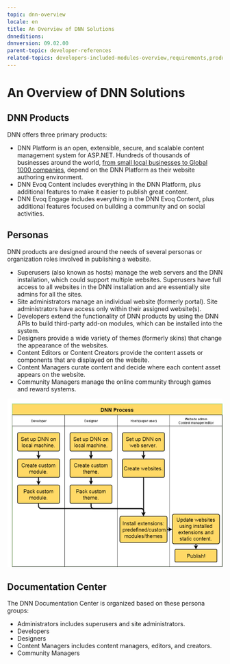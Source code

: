 ```yaml
---
topic: dnn-overview
locale: en
title: An Overview of DNN Solutions
dnneditions: 
dnnversion: 09.02.00
parent-topic: developer-references
related-topics: developers-included-modules-overview,requirements,product-versions,control-bar-to-persona-bar,persona-bar-by-role,providers,dnn-license,DNN-security,more-resources
---
```


# An Overview of DNN Solutions

## DNN Products

DNN offers three primary products:

*   DNN Platform is an open, extensible, secure, and scalable content management system for ASP.NET. Hundreds of thousands of businesses around the world, [from small local businesses to Global 1000 companies](http://www.dnnsoftware.com/solutions/our-customers), depend on the DNN Platform as their website authoring environment.
*   DNN Evoq Content includes everything in the DNN Platform, plus additional features to make it easier to publish great content.
*   DNN Evoq Engage includes everything in the DNN Evoq Content, plus additional features focused on building a community and on social activities.

## Personas

DNN products are designed around the needs of several personas or organization roles involved in publishing a website.

*   Superusers (also known as hosts) manage the web servers and the DNN installation, which could support multiple websites. Superusers have full access to all websites in the DNN installation and are essentially site admins for all the sites.
*   Site administrators manage an individual website (formerly portal). Site administrators have access only within their assigned website(s).
*   Developers extend the functionality of DNN products by using the DNN APIs to build third-party add-on modules, which can be installed into the system.
*   Designers provide a wide variety of themes (formerly skins) that change the appearance of the websites.
*   Content Editors or Content Creators provide the content assets or components that are displayed on the website.
*   Content Managers curate content and decide where each content asset appears on the website.
*   Community Managers manage the online community through games and reward systems.

  

![DNN workflow with roles](/images/gra-DNNRoles.png)

  

## Documentation Center

The DNN Documentation Center is organized based on these persona groups:

*   Administrators includes superusers and site administrators.
*   Developers
*   Designers
*   Content Managers includes content managers, editors, and creators.
*   Community Managers
